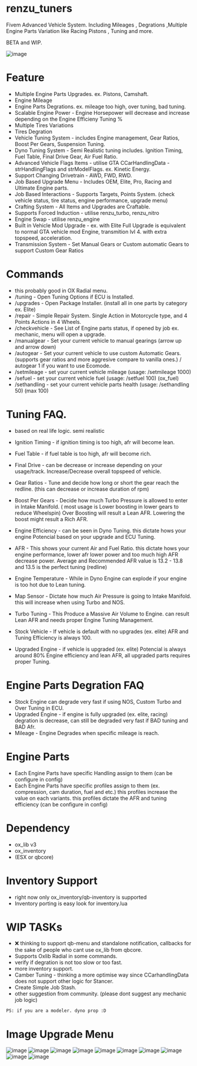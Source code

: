 # renzu_tuners
Fivem Advanced Vehicle System. Including Mileages , Degrations ,Multiple Engine Parts Variation like Racing Pistons , Tuning and more.

BETA and WIP.

![image](https://user-images.githubusercontent.com/82306584/221592284-7bbf65f2-0e71-4158-a819-5e3277c255f6.png)

# Feature
- Multiple Engine Parts Upgrades. ex. Pistons, Camshaft.
- Engine Mileage
- Engine Parts Degrations. ex. mileage too high, over tuning, bad tuning.
- Scalable Engine Power - Engine Horsepower will decrease and increase depending on the Engine Efficieny Tuning %
- Multiple Tires Variations
- Tires Degration
- Vehicle Tuning System - includes Engine management, Gear Ratios, Boost Per Gears, Suspension Tuning.
- Dyno Tuning System - Semi Realistic tuning includes. Ignition Timing, Fuel Table, Final Drive Gear, Air Fuel Ratio.
- Advanced Vehicle Flags Items - utilise GTA CCarHandlingData - strHandlingFlags and strModelFlags. ex. Kinetic Energy.
- Support Changing Drivetrain - AWD, FWD, RWD.
- Job Based Upgrade Menu - Includes OEM, Elite, Pro, Racing and Ultimate Engine parts.
- Job Based Interactions - Supports Targets, Points System. (check vehicle status, tire status, engine performance, upgrade menu)
- Crafting System - All Items and Upgrades are Craftable.
- Supports Forced Induction - utilise renzu_turbo, renzu_nitro
- Engine Swap - utilise renzu_engine
- Built in Vehicle Mod Upgrade - ex. with Elite Full Upgrade is equivalent to normal GTA vehicle mod Engine, transmition lvl 4. with extra topspeed, acceleration.
- Transmission System - Set Manual Gears or Custom automatic Gears to support Custom Gear Ratios

# Commands
- this probably good in OX Radial menu.
- /tuning - Open Tuning Options if ECU is Installed.
- /upgrades - Open Package Installer. (install all in one parts by category ex. Elite)
- /repair - Simple Repair System. Single Action in Motorcycle type, and 4 Points Actions in 4 Wheels.
- /checkvehicle - See List of Engine parts status, if opened by job ex. mechanic, menu will open a upgrade.
- /manualgear - Set your current vehicle to manual gearings (arrow up and arrow down)
- /autogear - Set your current vehicle to use custom Automatic Gears. (supports gear ratios and more aggresive compare to vanilla ones.) / autogear 1 if you want to use Ecomode.
- /setmileage - set your current vehicle mileage (usage: /setmileage 1000)
- /sefuel - set your current vehicle fuel (usage: /setfuel 100) (ox_fuel)
- /sethandling - set your current vehicle parts health (usage: /sethandling 50) (max 100)

# Tuning FAQ.
- based on real life logic. semi realistic

- Ignition Timing - if ignition timing is too high, afr will become lean.
- Fuel Table - if fuel table is too high, afr will become rich.
- Final Drive - can be decrease or increase depending on your usage/track. Increase/Decrease overall topspeed of vehicle.
- Gear Ratios - Tune and decide how long or short the gear reach the redline. (this can decrease or increase duration of rpm)
- Boost Per Gears - Decide how much Turbo Pressure is allowed to enter in Intake Manifold. ( most usage is Lower boosting in lower gears to reduce Wheelspin) Over Boosting will result a Lean AFR. Lowering the boost might result a Rich AFR.

- Engine Efficiency - can be seen in Dyno Tuning. this dictate hows your engine Potencial based on your upgrade and ECU Tuning.
- AFR - This shows your current Air and Fuel Ratio. this dictate hows your engine performance, lower afr lower power and too much high AFR decrease power. Average and Recommended AFR value is 13.2 - 13.8 and 13.5 is the perfect tuning (redline)
- Engine Temperature - While in Dyno Engine can explode if your engine is too hot due to Lean tuning.
- Map Sensor - Dictate how much Air Pressure is going to Intake Manifold. this will increase when using Turbo and NOS.
- Turbo Tuning - This Produce a Massive Air Volume to Engine. can result Lean AFR and needs proper Engine Tuning Management.
- Stock Vehicle - If vehicle is default with no upgrades (ex. elite) AFR and Tuning Efficiency is always 100.
- Upgraded Engine - if vehicle is upgraded (ex. elite) Potencial is always around 80% Engine efficiency and lean AFR, all upgraded parts requires proper Tuning.

# Engine Parts Degration FAQ
- Stock Engine can degrade very fast if using NOS, Custom Turbo and Over Tuning in ECU.
- Upgraded Engine - if engine is fully upgraded (ex. elite, racing) degration is decrease, can still be degraded very fast if BAD tuning and BAD Afr.
- Mileage - Engine Degrades when specific mileage is reach.

# Engine Parts 
- Each Engine Parts have specific Handling assign to them (can be configure in config)
- Each Engine Parts have specific profiles assign to them (ex. compression, cam duration, fuel and etc.) this profiles increase the value on each variants. this profiles dictate the AFR and tuning efficiency (can be configure in config)


# Dependency
- ox_lib v3
- ox_inventory
- (ESX or qbcore)

# Inventory Support
- right now only ox_inventory/qb-inventory is supported
- Inventory porting is easy look for inventory.lua

# WIP TASKs
- ❌ thinking to support qb-menu and standalone notification, callbacks for the sake of people who cant use ox_lib from qbcore.
- Supports Oxlib Radial in some commands.
- verify if degration is not too slow or too fast.
- more inventory support.
- Camber Tuning - thinking a more optimise way since CCarhandlingData does not support other logic for Stancer.
- Create Simple Job Stash.
- other suggestion from community. (please dont suggest any mechanic job logic)


```
PS: if you are a modeler. dyno prop :D
```

# Image Upgrade Menu
![image](https://user-images.githubusercontent.com/82306584/221533270-32ac81e9-159e-4eb9-a828-bec35a7233d7.png)
![image](https://user-images.githubusercontent.com/82306584/221533339-ea994f3d-c622-487d-ab86-3cb42ab5cc99.png)
![image](https://user-images.githubusercontent.com/82306584/221533421-75aac0b2-f5fd-4feb-92f8-dc49a7d9f9d9.png)
![image](https://user-images.githubusercontent.com/82306584/221533746-d51f34a3-f29c-4bcd-9a0d-472d9ec2ecf6.png)
![image](https://user-images.githubusercontent.com/82306584/221533792-2879da01-9607-4fae-bbd9-59b3c129b1c2.png)
![image](https://user-images.githubusercontent.com/82306584/221533993-f60ca10d-228d-409d-aa30-6fa503803406.png)
![image](https://user-images.githubusercontent.com/82306584/221534071-428bd778-989a-4666-8ec2-b3dbfa687872.png)
![image](https://user-images.githubusercontent.com/82306584/221534172-bcc4c7f8-49a5-4cb0-9207-6bdd8fdb0ede.png)
![image](https://user-images.githubusercontent.com/82306584/221534760-eb443728-2b71-421e-b931-d430d350e1c1.png)
![image](https://user-images.githubusercontent.com/82306584/221534798-5f74cc68-29cd-4930-96e3-6abb43a388a0.png)




